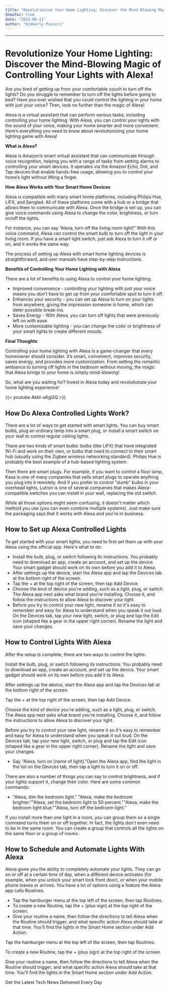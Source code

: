 ```yaml
---
title: "Revolutionize Your Home Lighting: Discover the Mind-Blowing Magic of Controlling Your Lights with Alexa!"
ShowToc: true 
date: "2023-06-21"
author: "Kimberly Pasceri"
---
```

*****
# Revolutionize Your Home Lighting: Discover the Mind-Blowing Magic of Controlling Your Lights with Alexa!

Are you tired of getting up from your comfortable couch to turn off the lights? Do you struggle to remember to turn off the lights before going to bed? Have you ever wished that you could control the lighting in your home with just your voice? Then, look no further than the magic of Alexa!

Alexa is a virtual assistant that can perform various tasks, including controlling your home lighting. With Alexa, you can control your lights with the sound of your voice, making your home smarter and more convenient. Here’s everything you need to know about revolutionizing your home lighting game with Alexa!

**What is Alexa?**

Alexa is Amazon’s smart virtual assistant that can communicate through voice recognition, helping you with a range of tasks from setting alarms to controlling your smart devices. It operates via the Amazon Echo, Dot, and Tap devices that enable hands-free usage, allowing you to control your home’s light without lifting a finger.

**How Alexa Works with Your Smart Home Devices**

Alexa is compatible with many smart home platforms, including Philips Hue, LIFX, and Sengled. All of these platforms come with a hub or a bridge that allows them to communicate with Alexa. Once the bridge is set up, you can give voice commands using Alexa to change the color, brightness, or turn on/off the lights.

For instance, you can say “Alexa, turn off the living room light!” With this voice command, Alexa can control the smart bulb to turn off the light in your living room. If you have a smart light switch, just ask Alexa to turn it off or on, and it works the same way.

The process of setting up Alexa with smart home lighting devices is straightforward, and user manuals have step-by-step instructions.

**Benefits of Controlling Your Home Lighting with Alexa**

There are a lot of benefits to using Alexa to control your home lighting.

* Improved convenience - controlling your lighting with just your voice means you don't have to get up from your comfortable spot to turn it off. 
* Enhances your security - you can set up Alexa to turn on your lights from anywhere, giving the impression someone is home, which can deter possible break-ins.
* Saves Energy - With Alexa, you can turn off lights that were previously left on with ease. 
* More customizable lighting - you can change the color or brightness of your smart lights to create different moods.

**Final Thoughts**

Controlling your home lighting with Alexa is a game-changer that every homeowner should consider. It’s smart, convenient, improves security, saves energy, and provides more customization. From setting the romantic ambiance to turning off lights in the bedroom without moving, the magic that Alexa brings to your home is simply mind-blowing! 

So, what are you waiting for? Invest in Alexa today and revolutionize your home lighting experience!

{{< youtube AkbI-uKgl2Q >}} 



##   How Do Alexa Controlled Lights Work?  
 

There are a lot of ways to get started with smart lights. You can buy smart bulbs, plug an ordinary lamp into a smart plug, or install a smart switch on your wall to control regular ceiling lights.

 

There are two kinds of smart bulbs: bulbs (like LIFX) that have integrated Wi-Fi and work on their own, or bulbs that need to connect to their smart hub (usually using the Zigbee wireless networking standard). Philips Hue is probably the best example of a hub-based lighting system.

 

Then there are smart plugs. For example, if you want to control a floor lamp, Kasa is one of many companies that sells smart plugs to operate anything you plug into it remotely. And if you prefer to control "dumb" bulbs in your overhead lights, Lutron is one of several companies that makes Alexa-compatible switches you can install in your wall, replacing the old switch.

 

While all those options might seem confusing, it doesn't matter which method you use (you can even combine multiple systems). Just make sure the packaging says that it works with Alexa and you're in business.

 
##   How to Set up Alexa Controlled Lights  
 

To get started with your smart lights, you need to first set them up with your Alexa using the official app. Here's what to do:

 
- Install the bulb, plug, or switch following its instructions. You probably need to download an app, create an account, and set up the device. Your smart gadget should work on its own before you add it to Alexa.
 - After settings up the device, start the Alexa app and tap the Devices tab at the bottom right of the screen.
 - Tap the + at the top right of the screen, then tap Add Device.
 - Choose the kind of device you're adding, such as a light, plug, or switch. The Alexa app next asks what brand you're installing. Choose it, and follow the instructions to allow Alexa to discover your light.
 - Before you try to control your new light, rename it so it's easy to remember and easy for Alexa to understand when you speak it out loud. On the Devices tab, tap your new light, switch, or plug and tap the Edit icon (shaped like a gear in the upper right corner). Rename the light and save your changes.

 
##   How to Control Lights With Alexa  
 

After the setup is complete, there are two ways to control the lights:

 

Install the bulb, plug, or switch following its instructions. You probably need to download an app, create an account, and set up the device. Your smart gadget should work on its own before you add it to Alexa.

 

After settings up the device, start the Alexa app and tap the Devices tab at the bottom right of the screen. 

 

Tap the + at the top right of the screen, then tap Add Device. 

 

Choose the kind of device you're adding, such as a light, plug, or switch. The Alexa app next asks what brand you're installing. Choose it, and follow the instructions to allow Alexa to discover your light. 

 

Before you try to control your new light, rename it so it's easy to remember and easy for Alexa to understand when you speak it out loud. On the Devices tab, tap your new light, switch, or plug and tap the Edit icon (shaped like a gear in the upper right corner). Rename the light and save your changes. 

 
- Say "Alexa, turn on [name of light]."Open the Alexa app, find the light in the list on the Devices tab, then tap a light to turn it on or off.

 

There are also a number of things you can say to control brightness, and if your lights support it, change their color. Here are some common commands:

 
- "Alexa, dim the bedroom light." "Alexa, make the bedroom brighter.""Alexa, set the bedroom light to 50 percent.""Alexa, make the bedroom light blue.""Alexa, turn off the bedroom light."

 

If you install more than one light in a room, you can group them so a single command turns them on or off together. In fact, the lights don't even need to be in the same room. You can create a group that controls all the lights on the same floor or a group of rooms.

 
##   How to Schedule and Automate Lights With Alexa  
 

Alexa gives you the ability to completely automate your lights. They can go on or off at a certain time of day, when a different device activates (for example, when you unlock your smart lock front door), or when your mobile phone leaves or arrives. You have a lot of options using a feature the Alexa app calls Routines.

 
- Tap the hamburger menu at the top left of the screen, then tap Routines.
 - To create a new Routine, tap the + (plus sign) at the top right of the screen.
 - Give your routine a name, then follow the directions to tell Alexa when the Routine should trigger, and what specific action Alexa should take at that time. You'll find the lights in the Smart Home section under Add Action.

 

Tap the hamburger menu at the top left of the screen, then tap Routines.

 

To create a new Routine, tap the + (plus sign) at the top right of the screen.

 

Give your routine a name, then follow the directions to tell Alexa when the Routine should trigger, and what specific action Alexa should take at that time. You'll find the lights in the Smart Home section under Add Action.

 

Get the Latest Tech News Delivered Every Day




